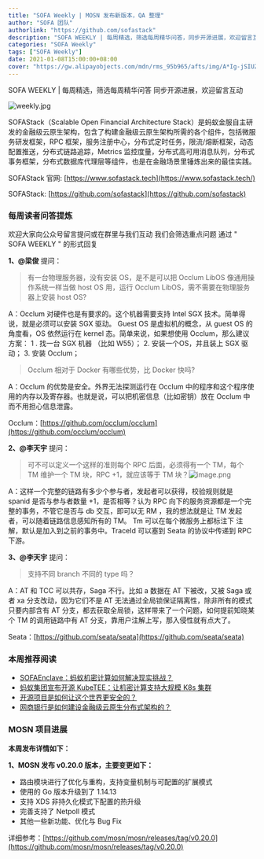```yaml
---
title: "SOFA Weekly | MOSN 发布新版本，QA 整理"
author: "SOFA 团队"
authorlink: "https://github.com/sofastack"
description: "SOFA WEEKLY | 每周精选，筛选每周精华问答，同步开源进展，欢迎留言互动。"
categories: "SOFA Weekly"
tags: ["SOFA Weekly"]
date: 2021-01-08T15:00:00+08:00
cover: "https://gw.alipayobjects.com/mdn/rms_95b965/afts/img/A*Ig-jSIUZWx0AAAAAAAAAAAAAARQnAQ"
---
```


SOFA WEEKLY | 每周精选，筛选每周精华问答
同步开源进展，欢迎留言互动

![weekly.jpg](https://gw.alipayobjects.com/mdn/rms_95b965/afts/img/A*ARgKS6SuU7YAAAAAAAAAAAAAARQnAQ)

SOFAStack（Scalable Open Financial Architecture Stack）是蚂蚁金服自主研发的金融级云原生架构，包含了构建金融级云原生架构所需的各个组件，包括微服务研发框架，RPC 框架，服务注册中心，分布式定时任务，限流/熔断框架，动态配置推送，分布式链路追踪，Metrics 监控度量，分布式高可用消息队列，分布式事务框架，分布式数据库代理层等组件，也是在金融场景里锤炼出来的最佳实践。

SOFAStack 官网: [https://www.sofastack.tech](https://www.sofastack.tech/)

SOFAStack: [https://github.com/sofastack](https://github.com/sofastack)

### 每周读者问答提炼

欢迎大家向公众号留言提问或在群里与我们互动
我们会筛选重点问题
通过 " SOFA WEEKLY " 的形式回复

**1、@梁俊** 提问：

> 有一台物理服务器，没有安装 OS，是不是可以把 Occlum LibOS 像通用操作系统一样当做 host OS 用，运行 Occlum LibOS，需不需要在物理服务器上安装 host OS?

A：Occlum 对硬件也是有要求的。这个机器需要支持 Intel SGX 技术。简单得说，就是必须可以安装 SGX 驱动。 Guest OS 是虚拟机的概念，从 guest OS 的角度看，OS 依然运行在 kernel 态。简单来说，如果想使用 Occlum，那么建议方案：
1 . 找一台 SGX 机器 （比如 W55）；
2. 安装一个OS，并且装上 SGX 驱动；
3. 安装 Occlum；

> Occlum 相对于 Docker 有哪些优势，比 Docker 快吗?

 A：Occlum 的优势是安全。外界无法探测运行在 Occlum 中的程序和这个程序使用的内存以及寄存器。也就是说，可以把机密信息（比如密钥）放在 Occlum 中而不用担心信息泄露。
 
Occlum：[https://github.com/occlum/occlum](https://github.com/occlum/occlum)

**2、@李天宇** 提问：

> 可不可以定义一个这样的准则每个 RPC 后面，必须得有一个 TM，每个 TM 维护一个 TM 块，RPC +1，就应该等于 TM 块？![image.png](https://cdn.nlark.com/yuque/0/2021/png/2883938/1610097783709-8b04869f-1857-48db-9e22-de80cc68cc7f.png)

A：这样一个完整的链路有多少个参与者，发起者可以获得，校验规则就是 spanid 是否与参与者数量 +1，是否相等？认为 RPC 向下的服务资源都是一个完整的事务，不管它是否与 db 交互，即可以无 RM ，我的想法就是让 TM 发起者，可以随着链路信息感知所有的 TM。
Tm 可以在每个微服务上都标注下 注解，默认是加入到之前的事务中。TraceId 可以塞到 Seata 的协议中传递到 RPC 下游。

**3、@李天宇** 提问：

> 支持不同 branch 不同的 type 吗？

A：AT 和 TCC 可以共存，Saga 不行。比如 a 数据在 AT 下被改，又被 Saga 或者 xa 分支改动，因为它们不是 AT 无法通过全局锁保证隔离性，除非所有的模式只要内部含有 AT 分支，都去获取全局锁，这样带来了一个问题，如何提前知晓某个 TM 的调用链路中有 AT 分支，靠用户注解上写，那入侵性就有点大了。

Seata：[https://github.com/seata/seata](https://github.com/seata/seata)

### 本周推荐阅读

- [SOFAEnclave：蚂蚁机密计算如何解决现实挑战？](http://mp.weixin.qq.com/s?__biz=MzUzMzU5Mjc1Nw==&mid=2247487180&idx=1&sn=65a2967f13f1b578e5e2313b8876b6d7&chksm=faa0e116cdd76800677b9d086b4aee924d2b356d4ae080786cb0565d9f499efcd08a2ccff298&scene=21)
- [蚂蚁集团宣布开源 KubeTEE：让机密计算支持大规模 K8s 集群](http://mp.weixin.qq.com/s?__biz=MzUzMzU5Mjc1Nw==&mid=2247487020&idx=1&sn=fda0674ab5ba6ca08fe279178ffa2ea3&chksm=faa0e1f6cdd768e0eae59d2aa410c70ac9c89a67230b4824d697cb796e7199f1384663ea5644&scene=21)
- [开源项目是如何让这个世界更安全的？](http://mp.weixin.qq.com/s?__biz=MzUzMzU5Mjc1Nw==&mid=2247487060&idx=1&sn=48ed2ad1c75daecdbf8bf5f8fb71451e&chksm=faa0e18ecdd768989197c482dda02be2a3eb0f3e3dcac40e1de14229bfb782d4984a150ff19b&scene=21)
- [网商银行是如何建设金融级云原生分布式架构的？](http://mp.weixin.qq.com/s?__biz=MzUzMzU5Mjc1Nw==&mid=2247487074&idx=1&sn=8db3c74c5b4c024314a3f1743998d545&chksm=faa0e1b8cdd768aebe339efc0c24f093d6cdc2d8bfc1f4c548312090e4cb3b165201c84361be&scene=21)

### MOSN 项目进展

**本周发布详情如下：**

**1、MOSN 发布  v0.20.0 版本，主要变更如下：**

-  路由模块进行了优化与重构，支持变量机制与可配置的扩展模式
- 使用的 Go 版本升级到了 1.14.13
- 支持 XDS 非持久化模式下配置的热升级
- 完善支持了 Netpoll 模式
- 其他一些新功能、优化与 Bug Fix

详细参考：[https://github.com/mosn/mosn/releases/tag/v0.20.0](https://github.com/mosn/mosn/releases/tag/v0.20.0)
